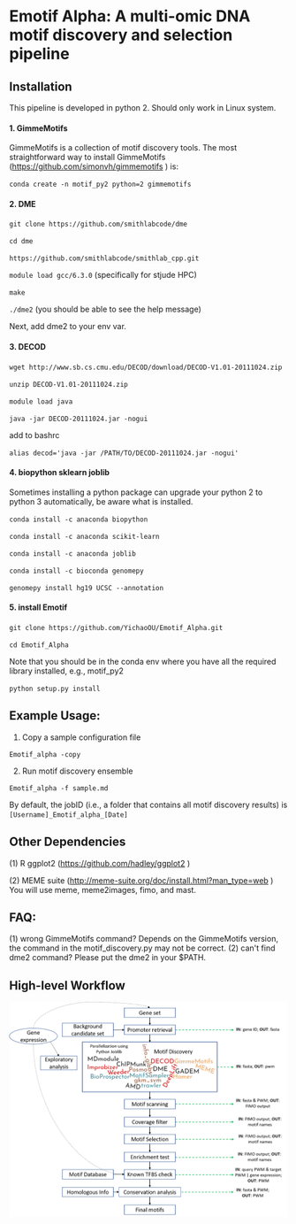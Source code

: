# Emotif Alpha: A multi-omic DNA motif discovery and selection pipeline

## Installation

This pipeline is developed in python 2. Should only work in Linux system.


#### 1. GimmeMotifs
GimmeMotifs is a collection of motif discovery tools. The most straightforward way to install GimmeMotifs (https://github.com/simonvh/gimmemotifs ) is:

`conda create -n motif_py2 python=2 gimmemotifs`


#### 2. DME

`git clone https://github.com/smithlabcode/dme`

`cd dme`

`https://github.com/smithlabcode/smithlab_cpp.git`

`module load gcc/6.3.0` (specifically for stjude HPC)

`make`

`./dme2` (you should be able to see the help message)

Next, add dme2 to your env var.


#### 3. DECOD

`wget http://www.sb.cs.cmu.edu/DECOD/download/DECOD-V1.01-20111024.zip`

`unzip DECOD-V1.01-20111024.zip`

`module load java`

`java -jar DECOD-20111024.jar -nogui`

add to bashrc

`alias decod='java -jar /PATH/TO/DECOD-20111024.jar -nogui'`

#### 4. biopython sklearn joblib

Sometimes installing a python package can upgrade your python 2 to python 3 automatically, be aware what is installed.

`conda install -c anaconda biopython`

`conda install -c anaconda scikit-learn`

`conda install -c anaconda joblib`

`conda install -c bioconda genomepy`

`genomepy install hg19 UCSC --annotation`

#### 5. install Emotif

`git clone https://github.com/YichaoOU/Emotif_Alpha.git`

`cd Emotif_Alpha`

Note that you should be in the conda env where you have all the required library installed, e.g., motif_py2

`python setup.py install`


## Example Usage:


1. Copy a sample configuration file

```
Emotif_alpha -copy
```

2. Run motif discovery ensemble

```
Emotif_alpha -f sample.md
```

By default, the jobID (i.e., a folder that contains all motif discovery results) is `[Username]_Emotif_alpha_[Date]`


## Other Dependencies


(1)	R ggplot2 (https://github.com/hadley/ggplot2 )

(2)	MEME suite (http://meme-suite.org/doc/install.html?man_type=web )
You will use meme, meme2images, fimo, and mast.


## FAQ:
(1) wrong GimmeMotifs command?
Depends on the GimmeMotifs version, the command in the motif_discovery.py may not be correct.
(2) can't find dme2 command?
Please put the dme2 in your $PATH. 

## High-level Workflow

![pipeline](./Doc/pipeline1.png)
